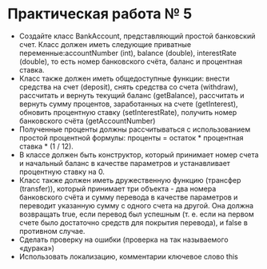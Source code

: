 # Практическая работа № 5
* Создайте класс BankAccount, представляющий простой банковский счет. Класс должен иметь следующие приватные переменные:accountNumber (int), balance (double), interestRate (double), то есть номер банковского счёта, баланс и процентная ставка.
* Класс также должен иметь общедоступные функции: внести средства на счет (deposit), снять средства со счета (withdraw), рассчитать и вернуть текущий баланс (getBalance), рассчитать и вернуть сумму процентов, заработанных на счете (getInterest), обновить процентную ставку (setInterestRate), получить номер банковского счёта (getAccountNumber)
* Полученные проценты должны рассчитываться с использованием простой процентной формулы: проценты = остаток * процентная ставка * (1 / 12).
* В классе должен быть конструктор, который принимает номер счета и начальный баланс в качестве параметров и устанавливает процентную ставку на 0.
* Класс также должен иметь дружественную функцию (трансфер (transfer)), который принимает три объекта - два номера банковского счёта и сумму перевода в качестве параметров и переводит указанную сумму с одного счета на другой. Она должна возвращать true, если перевод был успешным (т. е. если на первом счете было достаточно средств для покрытия перевода), и false в противном случае.
* Сделать проверку на ошибки (проверка на так называемого «дурака»)
* Использовать локализацию, комментарии ключевое слово this
